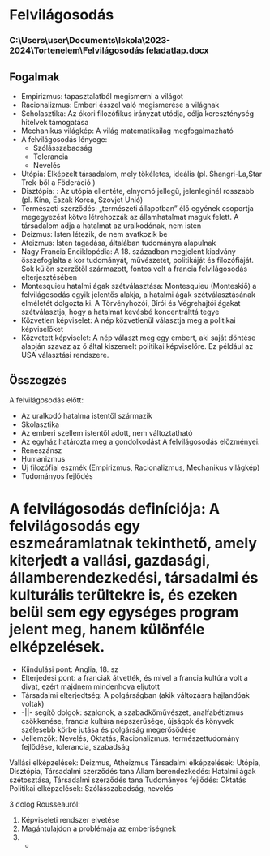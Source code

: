 # Felvilágosodás
### C:\Users\user\Documents\Iskola\2023-2024\Tortenelem\Felvilágosodás feladatlap.docx
## Fogalmak
- Empirizmus: tapasztalatból megismerni a világot
- Racionalizmus: Emberi ésszel való megismerése a világnak
- Scholasztika: Az ókori filozófikus irányzat utódja, célja kereszténység hitelvek támogatása
- Mechanikus világkép: A világ matematikailag megfogalmazható 
- A felvilágosodás lényege:
  - Szólásszabadság
  - Tolerancia
  - Nevelés
- Utópia: Elképzelt társadalom, mely tökéletes, ideális (pl. Shangri-La,Star Trek-ből a Föderáció )
- Disztópia: : Az utópia ellentéte, elnyomó jellegű, jelenleginél rosszabb (pl. Kína, Észak Korea, Szovjet Unió)
- Természeti szerződés: „természeti állapotban” élő egyének csoportja megegyezést kötve létrehozzák az államhatalmat maguk felett. A társadalom adja a hatalmat az uralkodónak, nem isten
- Deizmus: Isten létezik, de nem avatkozik be
- Ateizmus: Isten tagadása, általában tudományra alapulnak
- Nagy Francia Enciklopédia: A 18. században megjelent kiadvány összefoglalta a kor tudományát, művészetét, politikáját és filozófiáját. Sok külön szerzőtől származott, fontos volt a francia felvilágosodás elterjesztésében 
- Montesquieu hatalmi ágak szétválasztása: Montesquieu (Monteskiő) a felvilágosodás egyik jelentős alakja, a hatalmi ágak szétválasztásának elméletét dolgozta ki. A Törvényhozói, Bírói és Végrehajtói ágakat szétválasztja, hogy a hatalmat kevésbé koncentrálttá tegye 
- Közvetlen képviselet: A nép közvetlenül választja meg a politikai képviselőket
- Közvetett képviselet: A nép választ meg egy embert, aki saját döntése alapján szavaz az ő által kiszemelt politikai képviselőre. Ez például az USA választási rendszere.

## Összegzés
A felvilágosodás előtt:
- Az uralkodó hatalma istentől származik
- Skolasztika
- Az emberi szellem istentől adott, nem változtatható
- Az egyház határozta meg a gondolkodást
A felvilágosodás előzményei:
- Reneszánsz
- Humanizmus
- Új filozófiai eszmék (Empirizmus, Racionalizmus, Mechanikus világkép)
- Tudományos fejlődés
# A felvilágosodás definíciója: A felvilágosodás egy eszmeáramlatnak tekinthető, amely kiterjedt a vallási, gazdasági, államberendezkedési, társadalmi és kulturális terültekre is, és ezeken belül sem egy egységes program jelent meg, hanem különféle elképzelések. 
- Kiindulási pont: Anglia, 18. sz
- Elterjedési pont: a franciák átvették, és mivel a francia kultúra volt a divat, ezért majdnem mindenhova eljutott
- Társadalmi elterjedtség: A polgárságban (akik változásra hajlandóak voltak)
- -||- segítő dolgok: szalonok, a szabadkőművészet, analfabétizmus csökkenése, francia kultúra népszerűsége, újságok és könyvek szélesebb körbe jutása és polgárság megerősödése
- Jellemzők: Nevelés, Oktatás, Racionalizmus, természettudomány fejlődése, tolerancia, szabadság

Vallási elképzelések: Deizmus, Atheizmus
Társadalmi elképzelések: Utópia, Disztópia, Társadalmi szerződés tana
Állam berendezkedés: Hatalmi ágak szétosztása, Társadalmi szerződés tana
Tudományos fejlődés: Oktatás
Politikai elképzelések: Szólásszabadság, nevelés

3 dolog Rousseauról:
1. Képviseleti rendszer elvetése
2. Magántulajdon a problémája az emberiségnek
3. -